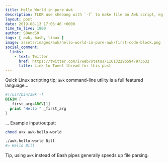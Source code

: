 ```yaml
---
title: Hello World in pure Awk
description: TLDR use shebang with `-f` to make file an Awk script, eg. `#!/usr/bin/awk -f`
layout: post
date: 2019-08-13 17:05:46 +0000
time_to_live: 1800
author: S0AndS0
tags: [ awk, bash, linux ]
image: assets/images/awk/hello-world-in-pure-awk/first-code-block.png
social_comment:
  links:
    - text: Twitter
      href: https://twitter.com/i/web/status/1161322965947973632
      title: Link to Tweet thread for this post
---
```




Quick Linux scripting tip; `awk` command-line utility is a full featured
language...

```awk
#!/usr/bin/awk -f
BEGIN {
  _first_arg=ARGV[1]
  print "Hello " _first_arg
}
```
... Example input/output;

```bash
chmod u+x awk-hello-world

./awk-hello-world Bill
#> Hello Bill
```

Tip, using `awk` instead of Bash pipes generally speeds up file parsing.
